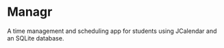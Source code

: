 # Managr

A time management and scheduling app for students using JCalendar and an SQLite database.
